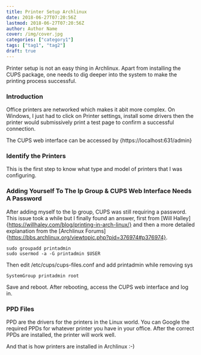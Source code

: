 ```yaml
---
title: Printer Setup Archlinux
date: 2018-06-27T07:20:56Z
lastmod: 2018-06-27T07:20:56Z
author: Author Name
cover: /img/cover.jpg
categories: ["category1"]
tags: ["tag1", "tag2"]
draft: true
---
```


Printer setup is not an easy thing in Archlinux. Apart from installing the CUPS package, one needs to dig deeper into the system to make the printing process successful.

<!--more-->

### Introduction

Office printers are networked which makes it abit more complex. On Windows, I just had to click on Printer settings, install some drivers then the printer would submissively print a test page to confirm a successful connection.

The CUPS web interface can be accessed by {https://localhost:631/admin}

### Identify the Printers
This is the first step to know what type and model of printers that I was configuring.

### Adding Yourself To The lp Group & CUPS Web Interface Needs A Password
After adding myself to the lp group, CUPS was still requiring a password. This issue took a while but I finally found an answer, first from [Will Halley]{https://willhaley.com/blog/printing-in-arch-linux/} and then a more detailed explanation from the [Archlinux Forums]{https://bbs.archlinux.org/viewtopic.php?pid=376974#p376974}.

```console
sudo groupadd printadmin
sudo usermod -a -G printadmin $USER
```
Then edit /etc/cups/cups-files.conf and add printadmin while removing sys

```console
SystemGroup printadmin root
```

Save and reboot. After rebooting, access the CUPS web interface and log in.

### PPD Files
PPD are the drivers for the printers in the Linux world. You can Google the required PPDs for whatever printer you have in your office. After the correct PPDs are installed, the printer will work well.

And that is how printers are installed in Archlinux :-)
